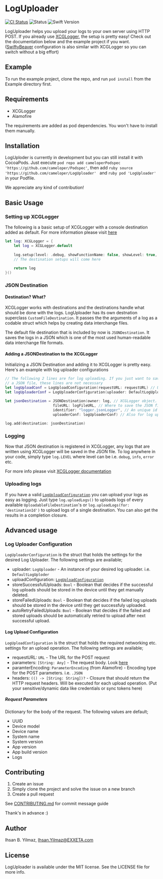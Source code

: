 # LogUploader

[![CI Status](http://img.shields.io/travis/cameloper/LogUploader.svg?style=flat)](https://travis-ci.org/cameloper/LogUploader)
![Status](https://img.shields.io/badge/status-early%20development-yellow.svg)
![Swift Version](https://img.shields.io/badge/swift%20version-4.1-red.svg)
<!--[![Version](https://img.shields.io/cocoapods/v/LogUploader.svg?style=flat)](http://cocoapods.org/pods/LogUploader)-->
<!--[![License](https://img.shields.io/cocoapods/l/LogUploader.svg?style=flat)](http://cocoapods.org/pods/LogUploader)-->
<!--[![Platform](https://img.shields.io/cocoapods/p/LogUploader.svg?style=flat)](http://cocoapods.org/pods/LogUploader)-->

LogUploader helps you upload your logs to your own server using HTTP POST. If you already use [XCGLogger](https://github.com/DaveWoodCom/XCGLogger), the setup is pretty easy! Check out the documentation below and the example project if you want. ([SwiftyBeaver](https://github.com/SwiftyBeaver/SwiftyBeaver) configuration is also similar with XCGLogger so you can switch without a big effort)

## Example

To run the example project, clone the repo, and run `pod install` from the Example directory first.

## Requirements

- XCGLogger
- Alamofire

The requirements are added as pod dependencies. You won't have to install them manually.

## Installation

LogUploder is currently in development but you can still install it with CocoaPods. Just execute `pod repo add cameloperPodspec 'https://github.com/cameloper/Podspec'`, then add ```ruby
source 'https://github.com/cameloper/LogUploader'
``` and ```ruby
pod 'LogUploader'``` in your Podfile.

We appreciate any kind of contribution!
<!--LogUploader is available through [CocoaPods](http://cocoapods.org). To install-->
<!--it, simply add the following line to your Podfile:-->
<!---->
<!--```ruby-->
<!--pod 'LogUploader'-->
<!--```-->

## Basic Usage

### Setting up XCGLogger

The following is a basic setup of XCGLogger with a console destination added as default. For more information please visit [here](https://github.com/DaveWoodCom/XCGLogger/blob/master/README.md#basic-usage-quick-start)
```swift
let log: XCGLogger = {
    let log = XCGLogger.default
    
    log.setup(level: .debug, showFunctionName: false, showLevel: true, showFileNames: true, showLineNumbers: true, showDate: true)
	// The destination setups will come here
    
    return log
}()
```
### JSON Destination

#### Destination? What?

XCGLogger works with destinations and the destinations handle what should be done with the logs. LogUploader has its own destnation superclass `CustomFileDestination`. It passes the the arguments of a log as a codable struct which helps by creating data interchange files. 

The default file destination that is included by now is `JSONDestination`. It saves the logs in a JSON which is one of the most used human-readable data interchange file formats.

#### Adding a JSONDestination to the XCGLogger

Initializing a JSON Destination and adding it to XCGLogger is pretty easy. Here's an example with log uploader configurations
```swift
// The following 2 lines are for log uploading. If you just want to save your logs as 
// a JSON file, these lines are not necessary
let logUploadConf = LogUploadConfiguration(requestURL: requestURL) // URL of the HTTP server
let logUploaderConf = LogUploaderConfiguration(uploader: DefaultLogUploader(), uploadConf: logUploadConf)

let jsonDestination = JSONDestination(owner: log, // XCGLogger object. `log` if you used the basic setup above
				      fileURL: logFileURL, // Where to save the JSON file
				      identifier: "logger.jsonLogger", // An unique id for the destination
				      uploaderConf: logUploaderConf) // Also for log upload. Can be omitted
				      
log.add(destination: jsonDestination)
```

### Logging

Now that JSON destination is registered in XCGLogger, any logs that are written using XCGLogger will be saved in the JSON file. To log anywhere in your code, simply type `log.LEVEL` where level can be i.e. `debug`, `info`, `error` etc.

For more info please visit [XCGLogger documentation](https://github.com/DaveWoodCom/XCGLogger#basic-usage-quick-start)

### Uploading logs

If you have a valid [`LogUploadConfiguration`](https://github.com/cameloper/LogUploader#log-uploader-configuration) you can upload your logs as easy as logging. Just type `log.uploadLogs()` to uploads logs of every available `UploadableFileDestination`'s or `log.uploadLogs(for: 'destinationId')` to upload logs of a single destination. You can also get the results in a completion closure.

## Advanced usage

### Log Uploader Configuration

`LogUploaderConfiguration` is the struct that holds the settings for the desired Log Uploader. The following settings are available;

- uploader: `LogUploader` - An instance of your desired log uploader. i.e. `DefaultLogUploder`
- uploadConfiguration: [`LogUploadConfiguration`](https://github.com/cameloper/LogUploader#log-upload-configuration)
- storeSuccessfulUploads: `Bool` - Boolean that decides if the successful log uploads should be stored in the device until they get manually deleted.
- storeFailedUploads: `Bool` - Boolean that decides if the failed log uploads should be stored in the device until they get successfuly uploaded.
- autoRetryFailedUploads: `Bool` - Boolean that decides if the failed and stored uploads should be automatically retried to upload after next successful upload.

#### Log Upload Configuration

`LogUploadConfiguration` is the struct that holds the required networking etc. settings for an upload operation. The following settings are available;

- requestURL: `URL` - The URL for the POST request
- parameters: `[String: Any]` - The request body. Look [here](https://github.com/cameloper/LogUploader#request-parameters)
- paramterEncoding: `ParameterEncoding` (from Alamofire) - Encoding type for the POST parameters. i.e. `.JSON`
- headers: `(() -> [String: String])?` - Closure that should return the HTTP request headers. Will be executed for each upload operation. (Put your sensitive/dynamic data like credentials or sync tokens here)

##### Request Parameters

Dictionary for the body of the request. The following values are default;

- UUID
- Device model
- Device name
- System name
- System version
- App version
- App build version
- Logs

## Contributing

1. Create an issue
2. Simply clone the project and solve the issue on a new branch
3. Create a pull request

See [CONTRIBUTING.md](https://github.com/cameloper/LogUploader/blob/master/CONTRIBUTING.md) for commit message guide

Thank's in advance :)

## Author

Ihsan B. Yilmaz, Ihsan.Yilmaz@EXXETA.com

## License

LogUploader is available under the MIT license. See the LICENSE file for more info.
